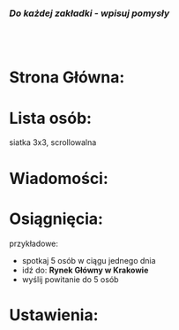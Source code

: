 ### *Do każdej zakładki - wpisuj pomysły*
<br>
<br>

# Strona Główna:

# Lista osób:
siatka 3x3, scrollowalna

# Wiadomości:

# Osiągnięcia:
przykładowe:
- spotkaj 5 osób w ciągu jednego dnia
- idź do: **Rynek Główny w Krakowie**
- wyślij powitanie do 5 osób


# Ustawienia:

